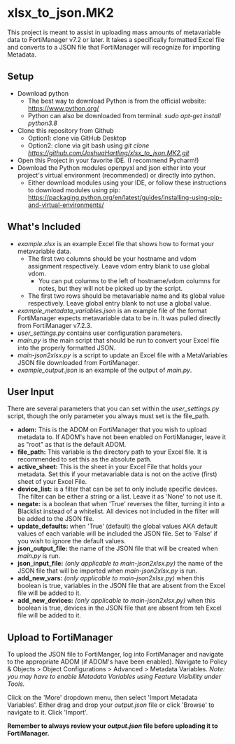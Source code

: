 # xlsx_to_json.MK2
This project is meant to assist in uploading mass amounts of metavariable data to FortiManager v7.2
or later.  It takes a specifically formatted Excel file and converts to a JSON file that FortiManager
will recognize for importing Metadata.


## Setup
* Download python
    * The best way to download Python is from the official website: https://www.python.org/
    * Python can also be downloaded from terminal: *sudo apt-get install python3.8*
* Clone this repository from Github
    * Option1: clone via GitHub Desktop
    * Option2: clone via git bash using *git clone https://github.com/JoshuaHartling/xlsx_to_json.MK2.git*
* Open this Project in your favorite IDE.  (I recommend Pycharm!)
* Download the Python modules openpyxl and json either into your project's
virtual environment (recommended) or directly into python.
    * Either download modules using your IDE, or follow these instructions to download modules using
    pip: https://packaging.python.org/en/latest/guides/installing-using-pip-and-virtual-environments/
    
## What's Included
* *example.xlsx* is an example Excel file that shows how to format your metavariable data.
    * The first two columns should be your hostname and vdom assignment respectively.  Leave vdom entry
    blank to use global vdom.
        * You can put columns to the left of hostname/vdom columns for notes, but they will not be picked up
        by the script.
    * The first two rows should be metavariable name and its global value respectively.  Leave global entry
    blank to not use a global value.
* *example_metadata_variables.json* is an example file of the format FortiManager expects metavariable
data to be in.  It was pulled directly from FortiManager v7.2.3.
* *user_settings.py* contains user configuration parameters.
* *main.py* is the main script that should be run to convert your Excel file into the 
properly formatted JSON.
* *main-json2xlsx.py* is a script to update an Excel file with a MetaVariables JSON file downloaded
from FortiManager.
* *example_output.json* is an example of the output of *main.py*.

## User Input
There are several parameters that you can set within the *user_settings.py* script,
though the only parameter you always must set is the file_path.
* **adom:** This is the ADOM on FortiManager that you wish to upload metadata to.  If ADOM's have
not been enabled on FortiManager, leave it as "root" as that is the default ADOM.  
* **file_path:** This variable is the directory path to your Excel file.  It is recommended
to set this as the absolute path.
* **active_sheet:** This is the sheet in your Excel File that holds your metadata.  Set this
if your metavariable data is not on the active (first) sheet of your Excel File.
* **device_list:** is a filter that can be set to only include specific devices.
The filter can be either a string or a list.  Leave it as 'None' to not use it.
* **negate:** is a boolean that when 'True' reverses the filter, turning it into a Blacklist
instead of a whitelist.  All devices not included in the filter will be added to the JSON file.
* **update_defaults:** when 'True' (default) the global values AKA default values of each variable
 will be included the JSON file.  Set to 'False' if you wish to ignore the default values.
* **json_output_file:** the name of the JSON file that will be created when *main.py*
is run.
* **json_input_file:** *(only applicable to main-json2xlsx.py)* the name of the JSON file
that will be imported when *main-json2xlsx.py* is run.
* **add_new_vars:** *(only applicable to main-json2xlsx.py)* when this boolean is true,
variables in the JSON file that are absent from the Excel file will be added to it.
* **add_new_devices:** *(only applicable to main-json2xlsx.py)* when this boolean is true,
devices in the JSON file that are absent from teh Excel file will be added to it.

## Upload to FortiManager
To upload the JSON file to FortiManger, log into FortiManager and navigate to the appropriate ADOM
(if ADOM's have been enabled).  Navigate to Policy & Objects > Object Configurations > Advanced >
Metadata Variables.  *Note: you may have to enable Metadata Variables using Feature Visibility
under Tools.*

Click on the 'More' dropdown menu, then select 'Import Metadata Variables'.  Either drag and drop
your *output.json* file or click 'Browse' to navigate to it.  Click 'Import'.

**Remember to always review your *output.json* file before uploading it to FortiManager.**
